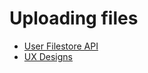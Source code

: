 # Uploading files

- [User Filestore API](user-filestore--api.md)
- [UX Designs](file-upload--ux-designs.md)
